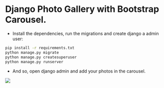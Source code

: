 # Django Photo Gallery with Bootstrap Carousel.

- Install the dependencies, run the migrations and create django a admin user:

```sh
pip install -r requirements.txt
python manage.py migrate
python manage.py createsuperuser
python manage.py runserver
```
- And so, open django admin and add your photos in the carousel.



![](https://i.gyazo.com/77a2473bcf19e502134cddd90c880351.gif)